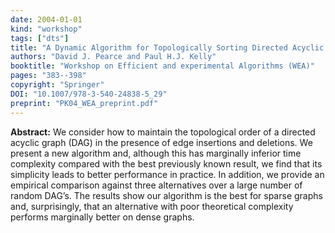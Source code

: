 ```yaml
---
date: 2004-01-01
kind: "workshop"
tags: ["dts"]
title: "A Dynamic Algorithm for Topologically Sorting Directed Acyclic Graphs"
authors: "David J. Pearce and Paul H.J. Kelly"
booktitle: "Workshop on Efficient and experimental Algorithms (WEA)"
pages: "383--398"
copyright: "Springer"
DOI: "10.1007/978-3-540-24838-5_29"
preprint: "PK04_WEA_preprint.pdf"
---
```


**Abstract:** We consider how to maintain the topological order of a directed acyclic graph (DAG) in the presence of edge insertions and deletions. We present a new algorithm and, although this has marginally inferior time complexity compared with the best previously known result, we find that its simplicity leads to better performance in practice. In addition, we provide an empirical comparison against three alternatives over a large number of random DAG’s. The results show our algorithm is the best for sparse graphs and, surprisingly, that an alternative with poor theoretical complexity performs marginally better on dense graphs.
